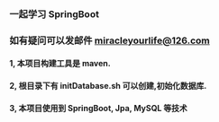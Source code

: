 ### 一起学习 SpringBoot
### 如有疑问可以发邮件 miracleyourlife@126.com

#### 1, 本项目构建工具是 maven.
#### 2, 根目录下有 initDatabase.sh 可以创建,初始化数据库.
#### 3, 本项目使用到 SpringBoot, Jpa, MySQL 等技术